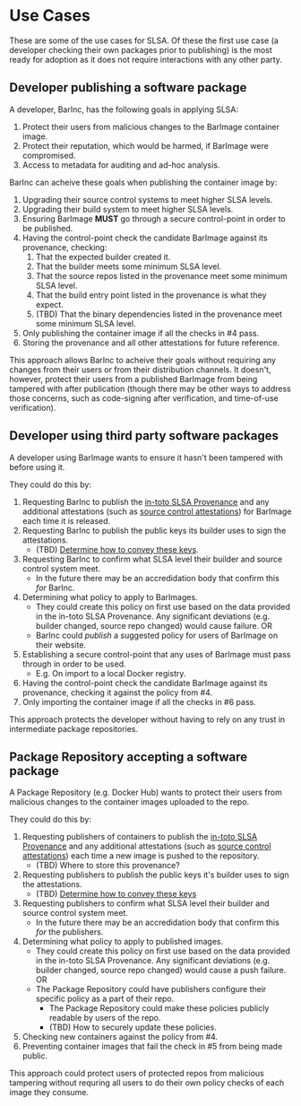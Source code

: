 # Use Cases

These are some of the use cases for SLSA.  Of these the first use case (a developer checking
their own packages prior to publishing) is the most ready for adoption as it does not require
interactions with any other party.

## Developer publishing a software package

A developer, BarInc, has the following goals in applying SLSA:

1.  Protect their users from malicious changes to the BarImage container image.
2.  Protect their reputation, which would be harmed, if BarImage were compromised.
3.  Access to metadata for auditing and ad-hoc analysis.

BarInc can acheive these goals when publishing the container image by:

1.  Upgrading their source control systems to meet higher SLSA levels.
2.  Upgrading their build system to meet higher SLSA levels.
3.  Ensuring BarImage **MUST** go through a secure control-point in order to be published.
4.  Having the control-point check the candidate BarImage against its provenance, checking:
    1.  That the expected builder created it.
    2.  That the builder meets some minimum SLSA level.
    3.  That the source repos listed in the provenance meet some minimum SLSA level.
    4.  That the build entry point listed in the provenance is what they expect.
    5.  (TBD) That the binary dependencies listed in the provenance meet some minimum SLSA level.
5.  Only publishing the container image if all the checks in #4 pass.
6.  Storing the provenance and all other attestations for future reference.

This approach allows BarInc to acheive their goals without requiring any changes from their users
or from their distribution channels.  It doesn't, however, protect their users from a published
BarImage from being tampered with after publication (though there may be other ways to address
those concerns, such as code-signing after verification, and time-of-use verification).

## Developer using third party software packages

A developer using BarImage wants to ensure it hasn't been tampered with before using it.

They could do this by:

1.  Requesting BarInc to publish the [in-toto SLSA Provenance] and any additional attestations (such
    as [source control attestations]) for BarImage each time it is released.
2.  Requesting BarInc to publish the public keys its builder uses to sign the attestations.
    -   (TBD) [Determine how to convey these keys].
3.  Requesting BarInc to confirm what SLSA level their builder and source control system meet.
    -   In the future there may be an accredidation body that confirm this _for_ BarInc.
4.  Determining what policy to apply to BarImages.
    -   They could create this policy on first use based on the data provided in the in-toto SLSA Provenance.
        Any significant deviations (e.g. builder changed, source repo changed) would cause failure. OR
    -   BarInc could _publish_ a suggested policy for users of BarImage on their website.
5.  Establishing a secure control-point that any uses of BarImage must pass through in order to be used.
    -   E.g. On import to a local Docker registry.
6.  Having the control-point check the candidate BarImage against its provenance, checking it against the
    policy from #4.
7.  Only importing the container image if all the checks in #6 pass.

This approach protects the developer without having to rely on any trust in intermediate package
repositories.

## Package Repository accepting a software package

A Package Repository (e.g. Docker Hub) wants to protect their users from malicious changes to the
container images uploaded to the repo.

They could do this by:

1.  Requesting publishers of containers to publish the [in-toto SLSA Provenance] and any additional
    attestations (such as [source control attestations]) each time a new image is pushed to the
    repository.
    -   (TBD) Where to store this provenance?
2.  Requesting publishers to publish the public keys it's builder uses to sign the attestations.
    -   (TBD) [Determine how to convey these keys]
3.  Requesting publishers to confirm what SLSA level their builder and source control system meet.
    -   In the future there may be an accredidation body that confirm this _for_ the publishers.
4.  Determining what policy to apply to published images.
    -   They could create this policy on first use based on the data provided in the in-toto SLSA Provenance.
        Any significant deviations (e.g. builder changed, source repo changed) would cause a push
        failure. OR
    -   The Package Repository could have publishers configure their specific policy as a part of their
        repo.
        -   The Package Repository could make these policies publicly readable by users of the repo.
        -   (TBD) How to securely update these policies.
5.  Checking new containers against the policy from #4.
6.  Preventing container images that fail the check in #5 from being made public.

This approach could protect users of protected repos from malicious tampering without requring all
users to do their own policy checks of each image they consume.

[Determine how to convey these keys]: https://github.com/slsa-framework/slsa/issues/101
[in-toto SLSA Provenance]: https://slsa.dev/provenance
[source control attestations]: https://github.com/in-toto/attestation/issues/47
